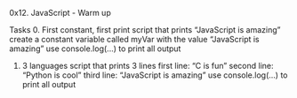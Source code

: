 0x12. JavaScript - Warm up

Tasks
0. First constant, first print
script that prints “JavaScript is amazing”
create a constant variable called myVar with the value “JavaScript is amazing”
use console.log(...) to print all output

1. 3 languages
script that prints 3 lines
 first line: “C is fun”
 second line: “Python is cool”
 third line: “JavaScript is amazing”
use console.log(...) to print all output


